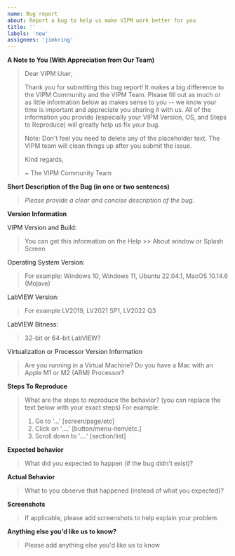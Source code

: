 ```yaml
---
name: Bug report
about: Report a bug to help us make VIPM work better for you
title: ''
labels: 'new'
assignees: 'jimkring'
---
```


**A Note to You (With Appreciation from Our Team)**

> Dear VIPM User,
> 
> Thank you for submitting this bug report! It makes a big difference to the VIPM Community and the VIPM Team.
> Please fill out as much or as little information below as makes sense to you -- we know your time is important and appreciate you sharing it with us.
> All of the information you provide (especially your VIPM Version, OS, and Steps to Reproduce) will greatly help us fix your bug.
> 
> Note: Don't feel you need to delete any of the placeholder text.  The VIPM team will clean things up after you submit the issue.
> 
> Kind regards,
> 
> ~ The VIPM Community Team


**Short Description of the Bug (in one or two sentences)**
> _Please provide a clear and concise description of the bug._


**Version Information**


VIPM Version and Build:
> You can get this information on the Help >> About window or Splash Screen


Operating System Version:
> For example: Windows 10, Windows 11, Ubuntu 22.04.1, MacOS 10.14.6 (Mojave)


LabVIEW Version:
> For example LV2019, LV2021 SP1, LV2022 Q3


LabVIEW Bitness:
> 32-bit or 64-bit LabVIEW?


Virtualization or Processor Version Information
> Are you running in a Virtual Machine?
> Do you have a Mac with an Apple M1 or M2 (ARM) Processor?


**Steps To Reproduce**
> What are the steps to reproduce the behavior? (you can replace the text below with your exact steps)
> For example:
> 1. Go to '...' [screen/page/etc]
> 2. Click on '....' [button/menu-item/etc.]
> 3. Scroll down to '....' [section/list]


**Expected behavior**
> What did you expected to happen (if the bug didn't exist)?


**Actual Behavior**
> What to you observe that happened (instead of what you expected)?


**Screenshots**
> If applicable, please add screenshots to help explain your problem.
> 

**Anything else you'd like us to know?**
> Please add anything else you'd like us to know


